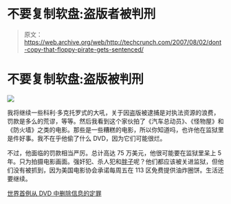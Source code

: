 # 不要复制软盘:盗版者被判刑

> 原文：<https://web.archive.org/web/http://techcrunch.com/2007/08/02/dont-copy-that-floppy-pirate-gets-sentenced/>

# 不要复制软盘:盗版被判刑

![](img/25e18aabe82438c50d24eddfcbadfbb2.png)

我将继续一些科利·多克托罗式的大吼，关于因盗版被逮捕是对执法资源的浪费，罚款是多么的荒谬，等等。然后我看到这个家伙拍了《汽车总动员》、《怪物屋》和《防火墙》之类的电影。那些是一些糟糕的电影，所以你知道吗，也许他在监狱里是件好事。我不在乎他偷了什么 DVD，因为它们可能很烂。

不过，他面临的罚款相当严厉。总计高达 75 万美元，他很可能要在监狱里呆上 5 年。只为拍摄电影画面。强奸犯、杀人犯和[胖子](https://web.archive.org/web/20130628205837/http://crunchgear.com/2007/08/01/the-fat-person-detecting-chair-sweet-justice/)呢？他们都应该被关进监狱，但他们没有被抓到，因为美国电影协会承诺每周五在 113 区免费提供油炸圈饼。生活还要继续。

[世界首例从 DVD 中删除信息的定罪](https://web.archive.org/web/20130628205837/http://torrentfreak.com/worlds-first-conviction-for-removing-information-from-dvd/)